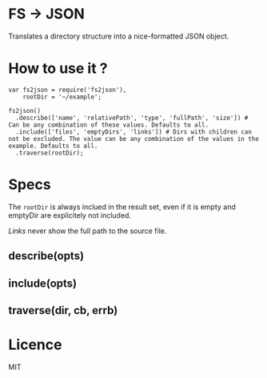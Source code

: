 # FS -> JSON

Translates a directory structure into a nice-formatted JSON object.

# How to use it ?

    var fs2json = require('fs2json'),
        rootDir = '~/example';

    fs2json()
      .describe(['name', 'relativePath', 'type', 'fullPath', 'size']) # Can be any combination of these values. Defaults to all.
      .include(['files', 'emptyDirs', 'links']) # Dirs with children can not be excluded. The value can be any combination of the values in the example. Defaults to all.
      .traverse(rootDir);

# Specs

The `rootDir` is always inclued in the result set, even if it is empty and emptyDir are explicitely not included.

_Links_ never show the full path to the source file.

## describe(opts)

## include(opts)

## traverse(dir, cb, errb)

# Licence

MIT


